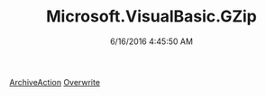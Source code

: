 ﻿---
title: Microsoft.VisualBasic.GZip
date: 6/16/2016 4:45:50 AM
---

[ArchiveAction](T-Microsoft.VisualBasic.GZip.ArchiveAction.html)
[Overwrite](T-Microsoft.VisualBasic.GZip.Overwrite.html)

